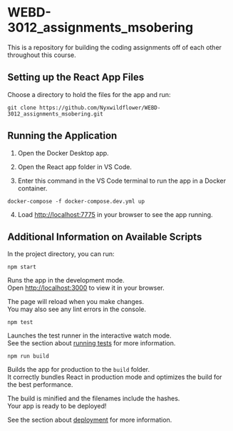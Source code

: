 # WEBD-3012_assignments_msobering
This is a repository for building the coding assignments off of each other throughout this course.

## Setting up the React App Files

Choose a directory to hold the files for the app and run:

```
git clone https://github.com/Nyxwildflower/WEBD-3012_assignments_msobering.git
```

## Running the Application

1. Open the Docker Desktop app.

2. Open the React app folder in VS Code.

3. Enter this command in the VS Code terminal to run the app in a Docker container.

```
docker-compose -f docker-compose.dev.yml up
```

4. Load [http://localhost:7775](http://localhost:7775) in your browser to see the app running.

## Additional Information on Available Scripts

In the project directory, you can run:

```
npm start
```

Runs the app in the development mode.\
Open [http://localhost:3000](http://localhost:3000) to view it in your browser.

The page will reload when you make changes.\
You may also see any lint errors in the console.

```
npm test
```

Launches the test runner in the interactive watch mode.\
See the section about [running tests](https://facebook.github.io/create-react-app/docs/running-tests) for more information.

```
npm run build
```

Builds the app for production to the `build` folder.\
It correctly bundles React in production mode and optimizes the build for the best performance.

The build is minified and the filenames include the hashes.\
Your app is ready to be deployed!

See the section about [deployment](https://facebook.github.io/create-react-app/docs/deployment) for more information.

